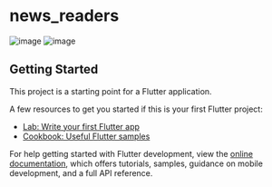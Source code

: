 # news_readers

![image](https://github.com/moniruzzaman76/News-Reader-App/assets/107347380/8b103558-cba5-4c03-84df-907a1a5e4ff3)
![image](https://github.com/moniruzzaman76/News-Reader-App/assets/107347380/cbf7cfef-afa2-432b-833a-0370583670de)



## Getting Started

This project is a starting point for a Flutter application.

A few resources to get you started if this is your first Flutter project:

- [Lab: Write your first Flutter app](https://docs.flutter.dev/get-started/codelab)
- [Cookbook: Useful Flutter samples](https://docs.flutter.dev/cookbook)

For help getting started with Flutter development, view the
[online documentation](https://docs.flutter.dev/), which offers tutorials,
samples, guidance on mobile development, and a full API reference.
